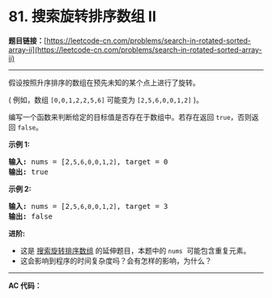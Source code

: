 # 81. 搜索旋转排序数组 II

**题目链接：**[https://leetcode-cn.com/problems/search-in-rotated-sorted-array-ii](https://leetcode-cn.com/problems/search-in-rotated-sorted-array-ii)

---

<div class="content__1Y2H">
 <div class="notranslate">
  <p>假设按照升序排序的数组在预先未知的某个点上进行了旋转。</p> 
  <p>( 例如，数组&nbsp;<code>[0,0,1,2,2,5,6]</code>&nbsp;可能变为&nbsp;<code>[2,5,6,0,0,1,2]</code>&nbsp;)。</p> 
  <p>编写一个函数来判断给定的目标值是否存在于数组中。若存在返回&nbsp;<code>true</code>，否则返回&nbsp;<code>false</code>。</p> 
  <p><strong>示例&nbsp;1:</strong></p> 
  <pre class="language-text"><strong>输入:</strong> nums = [2<code>,5,6,0,0,1,2]</code>, target = 0
<strong>输出:</strong> true
</pre> 
  <p><strong>示例&nbsp;2:</strong></p> 
  <pre class="language-text"><strong>输入:</strong> nums = [2<code>,5,6,0,0,1,2]</code>, target = 3
<strong>输出:</strong> false</pre> 
  <p><strong>进阶:</strong></p> 
  <ul> 
   <li>这是 <a href="https://leetcode-cn.com/problems/search-in-rotated-sorted-array/description/">搜索旋转排序数组</a>&nbsp;的延伸题目，本题中的&nbsp;<code>nums</code>&nbsp; 可能包含重复元素。</li> 
   <li>这会影响到程序的时间复杂度吗？会有怎样的影响，为什么？</li> 
  </ul> 
 </div>
</div>

---

**AC 代码：**

```java

```